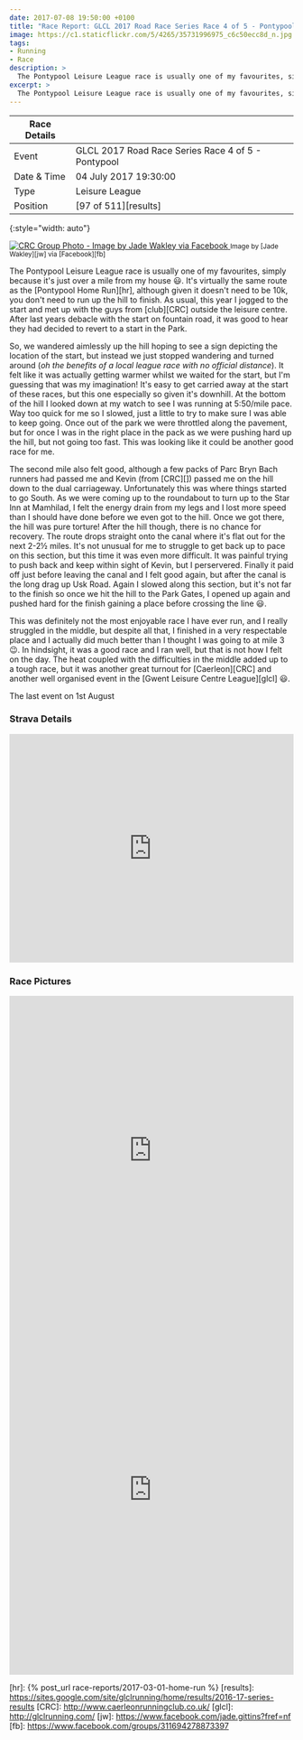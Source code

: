 ```yaml
---
date: 2017-07-08 19:50:00 +0100
title: "Race Report: GLCL 2017 Road Race Series Race 4 of 5 - Pontypool"
image: https://c1.staticflickr.com/5/4265/35731996975_c6c50ecc8d_n.jpg
tags:
- Running
- Race
description: >
  The Pontypool Leisure League race is usually one of my favourites, simply because it's just over a mile from my house :smiley:. It's virtually the same route as the Pontypool Home Run, although given it doesn't need to be 10k, you don't need to run up the hill to finish. As usual, this year I jogged to the start and met up with the guys from club outside the leisure centre. After last years debacle with the start on fountain road, it was good to hear they had decided to revert to a start in the Park. 
excerpt: >
  The Pontypool Leisure League race is usually one of my favourites, simply because it's just over a mile from my house :smiley:. It's virtually the same route as the Pontypool Home Run, although given it doesn't need to be 10k, you don't need to run up the hill to finish. As usual, this year I jogged to the start and met up with the guys from club outside the leisure centre. After last years debacle with the start on fountain road, it was good to hear they had decided to revert to a start in the Park. 
---
```


| Race Details |                                                    |
|--------------|----------------------------------------------------|
| Event        | GLCL 2017 Road Race Series Race 4 of 5 - Pontypool |
| Date & Time  | 04 July 2017 19:30:00                              |
| Type         | Leisure League                                     |
| Position     | [97 of 511][results]                               |
{:style="width: auto"}

<div class='flickr image alignright'>
<span>
  <a title='CRC Group Photo - Image by Jade Wakley via Facebook' href='https://c1.staticflickr.com/5/4265/35731996975_c6c50ecc8d_o.jpg' class='image'>
    <img src='https://c1.staticflickr.com/5/4265/35731996975_c6c50ecc8d_n.jpg' alt='CRC Group Photo - Image by Jade Wakley via Facebook' />
  </a>
  <a title='View on Flickr' href='https://www.flickr.com/photos/richard-perry/35731996975/' class='flickrlink'> </a>
</span>
<small class='aligncentre' markdown='1'>Image by [Jade Wakley][jw] via [Facebook][fb]</small>
</div>

The Pontypool Leisure League race is usually one of my favourites, simply because it's just over a mile from my house :smiley:. It's virtually the same route as the [Pontypool Home Run][hr], although given it doesn't need to be 10k, you don't need to run up the hill to finish. As usual, this year I jogged to the start and met up with the guys from [club][CRC] outside the leisure centre. After last years debacle with the start on fountain road, it was good to hear they had decided to revert to a start in the Park. 

So, we wandered aimlessly up the hill hoping to see a sign depicting the location of the start, but instead we just stopped wandering and turned around (_oh the benefits of a local league race with no official distance_). It felt like it was actually getting warmer whilst we waited for the start, but I'm guessing that was my imagination! It's easy to get carried away at the start of these races, but this one especially so given it's downhill. At the bottom of the hill I looked down at my watch to see I was running at 5:50/mile pace. Way too quick for me so I slowed, just a little to try to make sure I was able to keep going. Once out of the park we were throttled along the pavement, but for once I was in the right place in the pack as we were pushing hard up the hill, but not going too fast. This was looking like it could be another good race for me. 

The second mile also felt good, although a few packs of Parc Bryn Bach runners had passed me and Kevin (from [CRC][]) passed me on the hill down to the dual carriageway. Unfortunately this was where things started to go South. As we were coming up to the roundabout to turn up to the Star Inn at Mamhilad, I felt the energy drain from my legs and I lost more speed than I should have done before we even got to the hill. Once we got there, the hill was pure torture! After the hill though, there is no chance for recovery. The route drops straight onto the canal where it's flat out for the next 2-2&frac12; miles. It's not unusual for me to struggle to get back up to pace on this section, but this time it was even more difficult. It was painful trying to push back and keep within sight of Kevin, but I perservered. Finally it paid off just before leaving the canal and I felt good again, but after the canal is the long drag up Usk Road. Again I slowed along this section, but it's not far to the finish so once we hit the hill to the Park Gates, I opened up again and pushed hard for the finish gaining a place before crossing the line :smiley:.

This was definitely not the most enjoyable race I have ever run, and I really struggled in the middle, but despite all that, I finished in a very respectable place and I actually did much better than I thought I was going to at mile 3 :wink:. In hindsight, it was a good race and I ran well, but that is not how I felt on the day. The heat coupled with the difficulties in the middle added up to a tough race, but it was another great turnout for [Caerleon][CRC] and another well organised event in the [Gwent Leisure Centre League][glcl] :smiley:.

The last event on 1st August 

### Strava Details

<iframe height='405' width='100%' frameborder='0' allowtransparency='true' scrolling='no' 
  src='https://www.strava.com/activities/1067829529/embed/f54fe5c7a777ceee1816bbe1391aa10523e3508a'> </iframe>

### Race Pictures

<iframe src="https://www.facebook.com/plugins/post.php?href=https%3A%2F%2Fwww.facebook.com%2Fchristopher.hill.397%2Fposts%2F10155610939248944&width=500" width="100%" height="547" style="border:none;overflow:hidden" scrolling="no" frameborder="0" allowTransparency="true"></iframe>

<iframe src="https://www.facebook.com/plugins/post.php?href=https%3A%2F%2Fwww.facebook.com%2Flou.summers.3%2Fposts%2F1531340163595022&width=500" width="100%" height="656" style="border:none;overflow:hidden" scrolling="no" frameborder="0" allowTransparency="true"></iframe>

[hr]: {% post_url race-reports/2017-03-01-home-run %}
[results]: https://sites.google.com/site/glclrunning/home/results/2016-17-series-results
[CRC]: http://www.caerleonrunningclub.co.uk/
[glcl]: http://glclrunning.com/
[jw]: https://www.facebook.com/jade.gittins?fref=nf
[fb]: https://www.facebook.com/groups/311694278873397